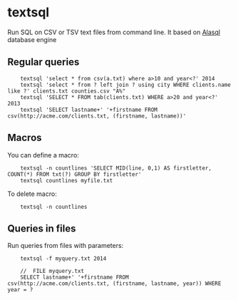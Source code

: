 textsql
===

Run SQL on CSV or TSV text files from command line.
It based on [Alasql](github.com/agershun/alasql) database engine

## Regular queries

```
    textsql 'select * from csv(a.txt) where a>10 and year<?' 2014
    textsql 'select * from ? left join ? using city WHERE clients.name like ?' clients.txt counties.csv "A%"
    textsql 'SELECT * FROM tab(clients.txt) WHERE a>20 and year<?' 2013
    textsql 'SELECT lastname+' '+firstname FROM csv(http://acme.com/clients.txt, (firstname, lastname))'     
```

## Macros
You can define a macro:

```
    textsql -n countlines 'SELECT MID(line, 0,1) AS firstletter, COUNT(*) FROM txt(?) GROUP BY firstletter'
    textsql countlines myfile.txt 
```
To delete macro:

```
    textsql -n countlines
```


## Queries in files
Run queries from files with parameters:

```
    textsql -f myquery.txt 2014

    //  FILE myquery.txt
    SELECT lastname+' '+firstname FROM csv(http://acme.com/clients.txt, (firstname, lastname, year)) WHERE year = ?

```


